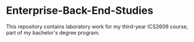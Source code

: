 # Enterprise-Back-End-Studies

This repository contains laboratory work for my third-year ICS2609 course, part of my bachelor's degree program.
